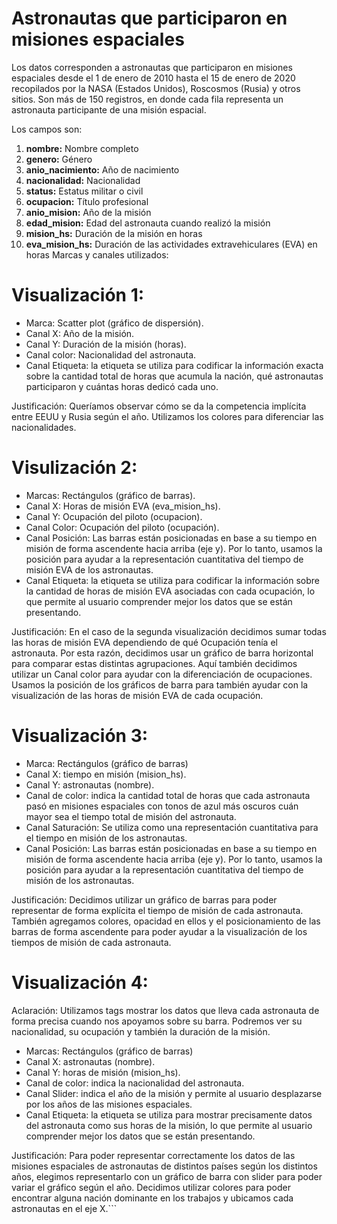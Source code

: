 # Astronautas que participaron en misiones espaciales

Los datos corresponden a astronautas que participaron en misiones espaciales desde el 1 de enero de 2010 hasta el 15 de enero de 2020 recopilados por la NASA (Estados Unidos), Roscosmos (Rusia) y otros sitios. Son más de 150 registros, en donde cada fila representa un astronauta participante de una misión espacial. 

Los campos son:

1. **nombre:** Nombre completo
2. **genero:** Género
3. **anio_nacimiento:** Año de nacimiento
4. **nacionalidad:** Nacionalidad
5. **status:** Estatus militar o civil
6. **ocupacion:** Título profesional
7. **anio_mision:** Año de la misión 
8. **edad_mision:** Edad del astronauta cuando realizó la misión
9. **mision_hs:** Duración de la misión en horas
10. **eva_mision_hs:** Duración de las actividades extravehiculares (EVA) en horas
Marcas y canales utilizados:


# Visualización 1:

- Marca: Scatter plot (gráfico de dispersión).
- Canal X: Año de la misión.
- Canal Y: Duración de la misión (horas).
- Canal color: Nacionalidad del astronauta.
- Canal Etiqueta: la etiqueta se utiliza para codificar la información exacta sobre la cantidad total de horas que acumula la nación, qué astronautas participaron y cuántas horas dedicó cada uno.

Justificación: Queríamos observar cómo se da la competencia implícita entre EEUU y Rusia según el año. Utilizamos los colores para diferenciar las nacionalidades. 


# Visulización 2:

- Marcas: Rectángulos (gráfico de barras).
- Canal X: Horas de misión EVA (eva_mision_hs).
- Canal Y: Ocupación del piloto (ocupacion).
- Canal Color: Ocupación del piloto (ocupación).
- Canal Posición: Las barras están posicionadas en base a su tiempo en misión de forma ascendente hacia arriba (eje y). Por lo tanto, usamos la posición para ayudar a la representación cuantitativa del tiempo de misión EVA de los astronautas.
- Canal Etiqueta: la etiqueta se utiliza para codificar la información sobre la cantidad de horas de misión EVA asociadas con cada ocupación, lo que permite al usuario comprender mejor los datos que se están presentando.

Justificación: En el caso de la segunda visualización decidimos sumar todas las horas de misión EVA dependiendo de qué Ocupación tenía el astronauta. Por esta razón, decidimos usar un gráfico de barra horizontal para comparar estas distintas agrupaciones. Aquí también decidimos utilizar un Canal color para ayudar con la diferenciación de ocupaciones. Usamos la posición de los gráficos de barra para también ayudar con la visualización de las horas de misión EVA de cada ocupación.


# Visualización 3:

- Marca: Rectángulos (gráfico de barras)
- Canal X: tiempo en misión (mision_hs).
- Canal Y: astronautas (nombre).
- Canal de color: indica la cantidad total de horas que cada astronauta pasó en misiones espaciales con tonos de azul más oscuros cuán mayor sea el tiempo total de misión del astronauta.
- Canal Saturación: Se utiliza como una representación cuantitativa para el tiempo en misión de los astronautas.
- Canal Posición: Las barras están posicionadas en base a su tiempo en misión de forma ascendente hacia arriba (eje y). Por lo tanto, usamos la posición para ayudar a la representación cuantitativa del tiempo de misión de los astronautas.

Justificación: Decidimos utilizar un gráfico de barras para poder representar de forma explícita el tiempo de misión de cada astronauta. También agregamos colores, opacidad en ellos y el posicionamiento de las barras de forma ascendente para poder ayudar a la visualización de los tiempos de misión de cada astronauta.


# Visualización 4:

Aclaración: Utilizamos tags mostrar los datos que lleva cada astronauta de forma precisa cuando nos apoyamos sobre su barra. Podremos ver su nacionalidad, su ocupación y también la duración de la misión.

- Marcas: Rectángulos (gráfico de barras)
- Canal X: astronautas (nombre).
- Canal Y: horas de misión (mision_hs).
- Canal de color: indica la nacionalidad del astronauta.
- Canal Slider: indica el año de la misión y permite al usuario desplazarse por los años de las misiones espaciales.
- Canal Etiqueta: la etiqueta se utiliza para mostrar precisamente datos del astronauta como sus horas de la misión, lo que permite al usuario comprender mejor los datos que se están presentando.

Justificación: Para poder representar correctamente los datos de las misiones espaciales de astronautas de distintos países según los distintos años, elegimos representarlo con un gráfico de barra con slider para poder variar el gráfico según el año. Decidimos utilizar colores para poder encontrar alguna nación dominante en los trabajos y ubicamos cada astronautas en el eje X.``` 



 
